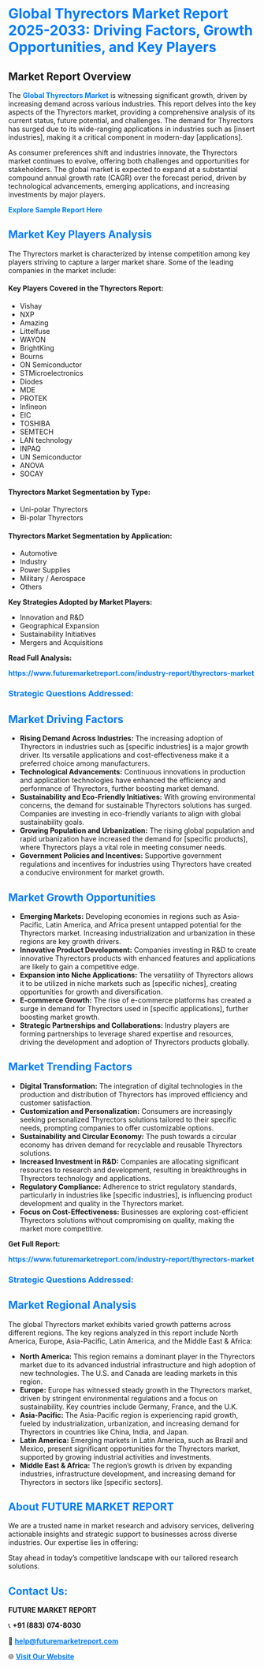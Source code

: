 <h1 style="color: #007BFF;">Global Thyrectors Market Report 2025-2033: Driving Factors, Growth Opportunities, and Key Players</h1>

<section id="overview">
<h2>Market Report Overview</h2>
<p>The <a href="https://www.futuremarketreport.com/industry-report/thyrectors-market" style="color: #007BFF; text-decoration: none;"><strong>Global Thyrectors Market</strong></a> is witnessing significant growth, driven by increasing demand across various industries. This report delves into the key aspects of the Thyrectors market, providing a comprehensive analysis of its current status, future potential, and challenges. The demand for Thyrectors has surged due to its wide-ranging applications in industries such as [insert industries], making it a critical component in modern-day [applications].</p>
<p>As consumer preferences shift and industries innovate, the Thyrectors market continues to evolve, offering both challenges and opportunities for stakeholders. The global market is expected to expand at a substantial compound annual growth rate (CAGR) over the forecast period, driven by technological advancements, emerging applications, and increasing investments by major players.</p>
</section>

<section id="overview">
<p><a href="https://www.futuremarketreport.com/request-sample/reportId=75188" style="color: #007BFF; text-decoration: none;"><strong>Explore Sample Report Here</strong></a></p>
</section>

<section id="key-players">
<h2 style="color: #007BFF;">Market Key Players Analysis</h2>
<p>The Thyrectors market is characterized by intense competition among key players striving to capture a larger market share. Some of the leading companies in the market include:</p>
<h4>Key Players Covered in the Thyrectors Report:</h4>
<ul><li>Vishay</li><li>NXP</li><li>Amazing</li><li>Littelfuse</li><li>WAYON</li><li>BrightKing</li><li>Bourns</li><li>ON Semiconductor</li><li>STMicroelectronics</li><li>Diodes</li><li>MDE</li><li>PROTEK</li><li>Infineon</li><li>EIC</li><li>TOSHIBA</li><li>SEMTECH</li><li>LAN technology</li><li>INPAQ</li><li>UN Semiconductor</li><li>ANOVA</li><li>SOCAY</li></ul>
<h4>Thyrectors Market Segmentation by Type:</h4>
<ul><li>Uni-polar Thyrectors</li><li>Bi-polar Thyrectors</li></ul>

<h4>Thyrectors Market Segmentation by Application:</h4>
<ul><li>Automotive</li><li>Industry</li><li>Power Supplies</li><li>Military / Aerospace</li><li>Others</li></ul>
<p><strong>Key Strategies Adopted by Market Players:</strong></p>
<ul>
<li>Innovation and R&D</li>
<li>Geographical Expansion</li>
<li>Sustainability Initiatives</li>
<li>Mergers and Acquisitions</li>
</ul>
</section>

<section>
<p><strong>Read Full Analysis: </strong></p><a href="https://www.futuremarketreport.com/industry-report/thyrectors-market" style="color: #007BFF; text-decoration: none;"><strong>https://www.futuremarketreport.com/industry-report/thyrectors-market</strong></a>
<h3 style="color: #007BFF;">Strategic Questions Addressed:</h3>
</section>

<section id="driving-factors">
<h2 style="color: #007BFF;">Market Driving Factors</h2>
<ul>
<li><strong>Rising Demand Across Industries:</strong> The increasing adoption of Thyrectors in industries such as [specific industries] is a major growth driver. Its versatile applications and cost-effectiveness make it a preferred choice among manufacturers.</li>
<li><strong>Technological Advancements:</strong> Continuous innovations in production and application technologies have enhanced the efficiency and performance of Thyrectors, further boosting market demand.</li>
<li><strong>Sustainability and Eco-Friendly Initiatives:</strong> With growing environmental concerns, the demand for sustainable Thyrectors solutions has surged. Companies are investing in eco-friendly variants to align with global sustainability goals.</li>
<li><strong>Growing Population and Urbanization:</strong> The rising global population and rapid urbanization have increased the demand for [specific products], where Thyrectors plays a vital role in meeting consumer needs.</li>
<li><strong>Government Policies and Incentives:</strong> Supportive government regulations and incentives for industries using Thyrectors have created a conducive environment for market growth.</li>
</ul>
</section>

<section id="growth-opportunities">
<h2 style="color: #007BFF;">Market Growth Opportunities</h2>
<ul>
<li><strong>Emerging Markets:</strong> Developing economies in regions such as Asia-Pacific, Latin America, and Africa present untapped potential for the Thyrectors market. Increasing industrialization and urbanization in these regions are key growth drivers.</li>
<li><strong>Innovative Product Development:</strong> Companies investing in R&D to create innovative Thyrectors products with enhanced features and applications are likely to gain a competitive edge.</li>
<li><strong>Expansion into Niche Applications:</strong> The versatility of Thyrectors allows it to be utilized in niche markets such as [specific niches], creating opportunities for growth and diversification.</li>
<li><strong>E-commerce Growth:</strong> The rise of e-commerce platforms has created a surge in demand for Thyrectors used in [specific applications], further boosting market growth.</li>
<li><strong>Strategic Partnerships and Collaborations:</strong> Industry players are forming partnerships to leverage shared expertise and resources, driving the development and adoption of Thyrectors products globally.</li>
</ul>
</section>

<section id="trending-factors">
<h2 style="color: #007BFF;">Market Trending Factors</h2>
<ul>
<li><strong>Digital Transformation:</strong> The integration of digital technologies in the production and distribution of Thyrectors has improved efficiency and customer satisfaction.</li>
<li><strong>Customization and Personalization:</strong> Consumers are increasingly seeking personalized Thyrectors solutions tailored to their specific needs, prompting companies to offer customizable options.</li>
<li><strong>Sustainability and Circular Economy:</strong> The push towards a circular economy has driven demand for recyclable and reusable Thyrectors solutions.</li>
<li><strong>Increased Investment in R&D:</strong> Companies are allocating significant resources to research and development, resulting in breakthroughs in Thyrectors technology and applications.</li>
<li><strong>Regulatory Compliance:</strong> Adherence to strict regulatory standards, particularly in industries like [specific industries], is influencing product development and quality in the Thyrectors market.</li>
<li><strong>Focus on Cost-Effectiveness:</strong> Businesses are exploring cost-efficient Thyrectors solutions without compromising on quality, making the market more competitive.</li>
</ul>
</section>

<section>
<p><strong>Get Full Report: </strong></p><a href="https://www.futuremarketreport.com/industry-report/thyrectors-market" style="color: #007BFF; text-decoration: none;"><strong>https://www.futuremarketreport.com/industry-report/thyrectors-market</strong></a>
<h3 style="color: #007BFF;">Strategic Questions Addressed:</h3>
</section>


<section id="regional-analysis">
<h2 style="color: #007BFF;">Market Regional Analysis</h2>
<p>The global Thyrectors market exhibits varied growth patterns across different regions. The key regions analyzed in this report include North America, Europe, Asia-Pacific, Latin America, and the Middle East & Africa:</p>
<ul>
<li><strong>North America:</strong> This region remains a dominant player in the Thyrectors market due to its advanced industrial infrastructure and high adoption of new technologies. The U.S. and Canada are leading markets in this region.</li>
<li><strong>Europe:</strong> Europe has witnessed steady growth in the Thyrectors market, driven by stringent environmental regulations and a focus on sustainability. Key countries include Germany, France, and the U.K.</li>
<li><strong>Asia-Pacific:</strong> The Asia-Pacific region is experiencing rapid growth, fueled by industrialization, urbanization, and increasing demand for Thyrectors in countries like China, India, and Japan.</li>
<li><strong>Latin America:</strong> Emerging markets in Latin America, such as Brazil and Mexico, present significant opportunities for the Thyrectors market, supported by growing industrial activities and investments.</li>
<li><strong>Middle East & Africa:</strong> The region’s growth is driven by expanding industries, infrastructure development, and increasing demand for Thyrectors in sectors like [specific sectors].</li>
</ul>
</section>

<footer>
<h2 style="color: #007BFF;">About FUTURE MARKET REPORT</h2>
<p>We are a trusted name in market research and advisory services, delivering actionable insights and strategic support to businesses across diverse industries. Our expertise lies in offering:</p>

<p>Stay ahead in today’s competitive landscape with our tailored research solutions.</p>

<h2 style="color: #007BFF;">Contact Us:</h2>
<p><strong>FUTURE MARKET REPORT</strong></p>
<p>📞 <strong>+91 (883) 074-8030</strong></p>
<p>📧 <strong><a href="mailto:help@futuremarketreport.com" style="color: #007BFF;">help@futuremarketreport.com</a></strong></p>
<p>🌐 <strong><a href="https://www.futuremarketreport.com/" style="color: #007BFF;">Visit Our Website</a></strong></p>
</footer>
